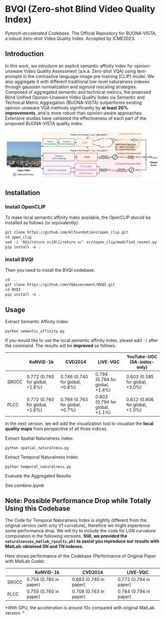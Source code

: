 # BVQI (Zero-shot Blind Video Quality Index)

*Pytorch-accelerated Codebase.* 
The Official Repository for BUONA-VISTA, a robust zero-shot Video Quality Index. Accepted by ICME2023.


## Introduction

In this work, we introduce an explicit semantic affinity index for opinion-unaware Video Quality Assessment (a.k.a. Zero-shot VQA) using text-prompts in the contrastive language-image pre-training (CLIP) model. We also aggregate it with different traditional low-level naturalness indexes through gaussian normalization and sigmoid rescaling strategies. Composed of aggregated semantic and technical metrics, the proposed Blind Unified Opinion-Unaware Video Quality Index via Semantic and Technical Metric Aggregation (BUONA-VISTA) outperforms existing opinion-unaware VQA methods significantly by **at least 20% improvements**, and is more robust than opinion-aware approaches. Extensive studies have validated the effectiveness of each part of the proposed BUONA-VISTA quality index.

![](figs/buona_vista.png)

## Installation

### Install OpenCLIP

To make local semantic affinity index available, the OpenCLIP should be installed as follows (or equivalently):

```
git clone https://github.com/mlfoundations/open_clip.git
cd open_clip
sed -i '92s/return x\[0\]/return x/' src/open_clip/modified_resnet.py 
pip install -e .
```

### Install BVQI

Then you need to install the BVQI codebase.

```
cd ..
git clone https://github.com/VQAssessment/BVQI.git
cd BVQI
pip install -e .
```


## Usage

Extract Semantic Affinity Index:

```
python semantic_affinity.py
```

If you would like to use the local semantic affinity index, please add `-l` after the command.
The results will be **improved** as follows:

|       | KoNViD-1k | CVD2014 | LIVE-VQC | YouTube-UGC (SA-index-only) |
| ----  |    ----   |   ---- |  ----   |   ---- |
| SROCC | 0.772 (0.760 for global, +1.6%) | 0.746 (0.740 for global, +0.8%) | 0.794 (0.784 for global, +1.4%) | 0.603 (0.585 for global, +3.0%)|
| PLCC  | 0.772 (0.760 for global, +1.6%) | 0.768 (0.763 for global, +0.7%) | 0.803 (0.794 for global, +1.1%) | 0.612 (0.606 for global, +1.0%)|

In the next version, we will add the visualization tool to visualize the **local quality maps** from perspective of all three indices.

Extract Spatial Naturalness Index:

```
python spatial_naturalness.py
```

Extract Temporal Naturalness Index:

```
python temporal_naturalness.py
```


Evaluate the Aggregated Results

See *combine.ipynb*


## Note: Possible Performance Drop while Totally Using this Codebase

The Code for Temporal Naturalness Index is slightly different from the original version (with only V1 curvature), therefore we might experience some performance drop. We will try to include the code for LGN curvature computation in the following versions. **Still, we provided the `naturalnesses_matlab_results.pkl` to assist you reproduce our results with MatLab-obtained SN and TN indexes.**

Here shows performance of the Codebase (Performance of Original Paper with MatLab Code):

|       | KoNViD-1k | CVD2014 | LIVE-VQC | 
| ----  |    ----   |   ---- |  ----   |   
| SROCC | 0.758 (0.760 in paper) | 0.683 (0.740 in paper) | 0.772 (0.784 in paper) | 
| PLCC  | 0.755 (0.760 in paper) | 0.708 (0.763 in paper) | 0.784 (0.794 in paper) |

*With GPU, the acceleration is around 10x compared with original MatLab version. *

